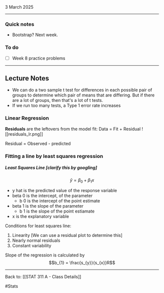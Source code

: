 3 March 2025

---
### Quick notes
- Bootstrap? Next week.

### To do
- [ ] Week 8 practice problems

---
## Lecture Notes

- We can do a two sample t test for differences in each possible pair of groups to determine which pair of means that are differing. But if there are a lot of groups, then that's a lot of t tests.
- If we run too many tests, a Type 1 error rate increases

### Linear Regression
**Residuals** are the leftovers from the model fit: Data = Fit + Residual
![[residuals_lr.png]]

Residual = Observed - predicted

### Fitting a line by least squares regression
##### Least Squares Line [clarify this by googling]
$$\hat{y} = \beta_{0} + \beta_{1} x$$
- y hat is the predicted value of the response variable
- beta 0 is the intercept, of the parameter
	- b 0 is the intercept of the point estimate
- beta 1 is the slope of the parameter
	- b 1 is the slope of the point estiamate
- x is the explanatory variable

Conditions for least squares line:
1. Linearity [We can use a residual plot to determine this]
2. Nearly normal residuals 
3. Constant variability

Slope of the regression is calculated by $$b_{1} = \frac{s_{y}}{s_{x}}R$$


---
Back to: [[STAT 311 A - Class Details]]

#Stats